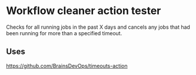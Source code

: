 # Workflow cleaner action tester
Checks for all running jobs in the past X days and cancels any jobs that had been running for more than a specified timeout.

## Uses
https://github.com/BrainsDevOps/timeouts-action